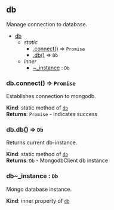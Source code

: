 <a id="module95db"></a>

## db
Manage connection to database.


* [db](#module95db)
    * _static_
        * [.connect()](#module95db46connect) ⇒ <code>Promise</code>
        * [.db()](#module95db46db) ⇒ <code>Db</code>
    * _inner_
        * [~_instance](#module95db464695instance) : <code>Db</code>

<a id="module95db46connect"></a>

### db.connect() ⇒ <code>Promise</code>
Establishes connection to mongodb.

**Kind**: static method of [<code>db</code>](#module95db)  
**Returns**: <code>Promise</code> - indicates success  
<a id="module95db46db"></a>

### db.db() ⇒ <code>Db</code>
Returns current db-instance.

**Kind**: static method of [<code>db</code>](#module95db)  
**Returns**: <code>Db</code> - MongodbClient db instance  
<a id="module95db464695instance"></a>

### db~_instance : <code>Db</code>
Mongo database instance.

**Kind**: inner property of [<code>db</code>](#module95db)  
